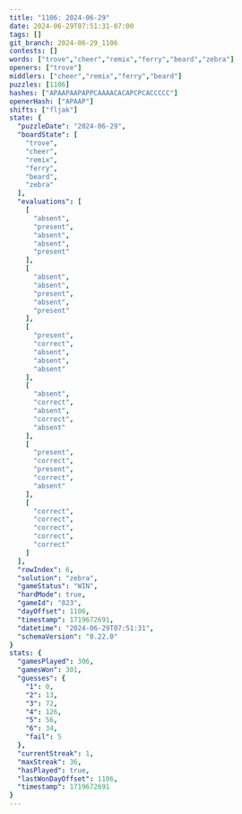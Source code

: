 ```yaml
---
title: "1106: 2024-06-29"
date: 2024-06-29T07:51:31-07:00
tags: []
git_branch: 2024-06-29_1106
contests: []
words: ["trove","cheer","remix","ferry","beard","zebra"]
openers: ["trove"]
middlers: ["cheer","remix","ferry","beard"]
puzzles: [1106]
hashes: ["APAAPAAPAPPCAAAACACAPCPCACCCCC"]
openerHash: ["APAAP"]
shifts: ["fljak"]
state: {
  "puzzleDate": "2024-06-29",
  "boardState": [
    "trove",
    "cheer",
    "remix",
    "ferry",
    "beard",
    "zebra"
  ],
  "evaluations": [
    [
      "absent",
      "present",
      "absent",
      "absent",
      "present"
    ],
    [
      "absent",
      "absent",
      "present",
      "absent",
      "present"
    ],
    [
      "present",
      "correct",
      "absent",
      "absent",
      "absent"
    ],
    [
      "absent",
      "correct",
      "absent",
      "correct",
      "absent"
    ],
    [
      "present",
      "correct",
      "present",
      "correct",
      "absent"
    ],
    [
      "correct",
      "correct",
      "correct",
      "correct",
      "correct"
    ]
  ],
  "rowIndex": 6,
  "solution": "zebra",
  "gameStatus": "WIN",
  "hardMode": true,
  "gameId": "823",
  "dayOffset": 1106,
  "timestamp": 1719672691,
  "datetime": "2024-06-29T07:51:31",
  "schemaVersion": "0.22.0"
}
stats: {
  "gamesPlayed": 306,
  "gamesWon": 301,
  "guesses": {
    "1": 0,
    "2": 13,
    "3": 72,
    "4": 126,
    "5": 56,
    "6": 34,
    "fail": 5
  },
  "currentStreak": 1,
  "maxStreak": 36,
  "hasPlayed": true,
  "lastWonDayOffset": 1106,
  "timestamp": 1719672691
}
---
```

<!-- more -->
